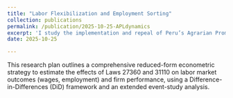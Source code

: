 ```yaml
---
title: "Labor Flexibilization and Employment Sorting"
collection: publications
permalink: /publication/2025-10-25-APLdynamics
excerpt: 'I study the implementation and repeal of Peru’s Agrarian Promotion Law to quantify how policy wedges reshape worker sorting, wages, and employment. This reform modified profit taxes for eligible agro-industrial firms and introduced a flexible agrarian labor regime within the span of 2001-2025,'
date: 2025-10-25

---
```

This research plan outlines a comprehensive reduced-form econometric strategy to estimate the effects of Laws 27360 and 31110 on labor market outcomes (wages, employment) and firm performance, using a Difference-in-Differences (DiD) framework and an extended event-study analysis.


<!-- [Download paper here](http://academicpages.github.io/files/paper1.pdf) %} -->
<!-- Recommended citation: Your Name, You. (2009). "Paper Title Number 1." <i>Journal 1</i>. 1(1). -->
